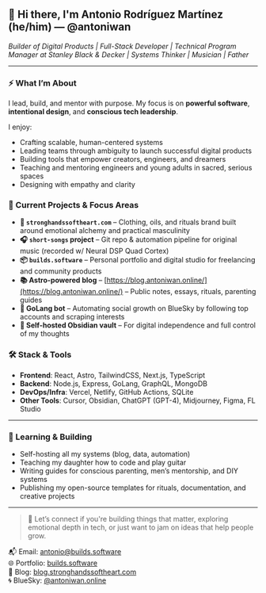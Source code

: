 ## 👋 Hi there, I'm Antonio Rodríguez Martínez (he/him) — @antoniwan

_Builder of Digital Products | Full-Stack Developer | Technical Program Manager at Stanley Black & Decker | Systems Thinker | Musician | Father_

---

### ⚡ What I’m About

I lead, build, and mentor with purpose. My focus is on **powerful software**, **intentional design**, and **conscious tech leadership**.

I enjoy:

- Crafting scalable, human-centered systems
- Leading teams through ambiguity to launch successful digital products
- Building tools that empower creators, engineers, and dreamers
- Teaching and mentoring engineers and young adults in sacred, serious spaces
- Designing with empathy and clarity

### 🧠 Current Projects & Focus Areas

- **🚀 `stronghandssoftheart.com`** – Clothing, oils, and rituals brand built around emotional alchemy and practical masculinity
- **🎧 `short-songs` project** – Git repo & automation pipeline for original music (recorded w/ Neural DSP Quad Cortex)
- **📦 `builds.software`** – Personal portfolio and digital studio for freelancing and community products
- **📚 Astro-powered blog** – [https://blog.antoniwan.online/](https://blog.antoniwan.online/) – Public notes, essays, rituals, parenting guides
- **🤖 GoLang bot** – Automating social growth on BlueSky by following top accounts and scraping interests
- **🧠 Self-hosted Obsidian vault** – For digital independence and full control of my thoughts

### 🛠️ Stack & Tools

- **Frontend**: React, Astro, TailwindCSS, Next.js, TypeScript  
- **Backend**: Node.js, Express, GoLang, GraphQL, MongoDB  
- **DevOps/Infra**: Vercel, Netlify, GitHub Actions, SQLite  
- **Other Tools**: Cursor, Obsidian, ChatGPT (GPT-4), Midjourney, Figma, FL Studio  

---

### 🌱 Learning & Building

- Self-hosting all my systems (blog, data, automation)
- Teaching my daughter how to code and play guitar
- Writing guides for conscious parenting, men’s mentorship, and DIY systems
- Publishing my open-source templates for rituals, documentation, and creative projects

---

> 💌 Let’s connect if you're building things that matter, exploring emotional depth in tech, or just want to jam on ideas that help people grow.

📬 Email: [antonio@builds.software](mailto:antonio@builds.software)  
🌐 Portfolio: [builds.software](https://builds.software)  
📖 Blog: [blog.stronghandssoftheart.com](https://blog.stronghandssoftheart.com)  
🌀 BlueSky: [@antoniwan.online](https://bsky.app/profile/antoniwan.online)
